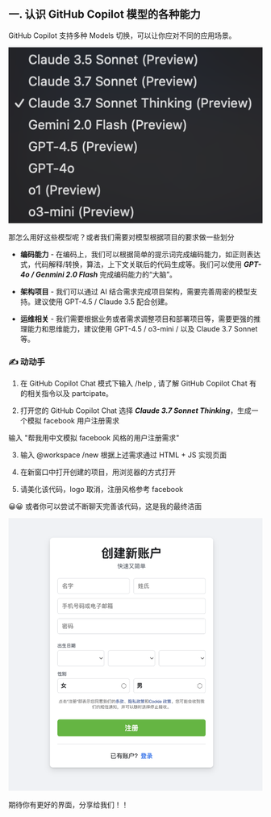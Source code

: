 ## **一. 认识 GitHub Copilot 模型的各种能力**

GitHub Copilot 支持多种 Models 切换，可以让你应对不同的应用场景。

![models](../../imgs/01/ghcmodels.png)

那怎么用好这些模型呢？或者我们需要对模型根据项目的要求做一些划分


- **编码能力** - 在编码上，我们可以根据简单的提示词完成编码能力，如正则表达式，代码解释/转换，算法，上下文关联后的代码生成等。我们可以使用 ***GPT-4o / Genmini 2.0 Flash*** 完成编码能力的“大脑”。

- **架构项目** - 我们可以通过 AI 结合需求完成项目架构，需要完善周密的模型支持。建议使用 GPT-4.5 / Claude 3.5 配合创建。

- **运维相关** - 我们需要根据业务或者需求调整项目和部署项目等，需要更强的推理能力和思维能力，建议使用 GPT-4.5 / o3-mini / 以及 Claude 3.7  Sonnet 等。

### **✍️ 动动手**

1. 在 GitHub Copilot Chat 模式下输入 /help , 请了解 GitHub Copilot Chat 有的相关指令以及 partcipate。

2. 打开您的 GitHub Copilot Chat 选择 ***Claude 3.7 Sonnet Thinking***，生成一个模拟 facebook 用户注册需求

输入 "帮我用中文模拟 facebook 风格的用户注册需求"

3. 输入 @workspace /new 根据上述需求通过 HTML + JS 实现页面

4. 在新窗口中打开创建的项目，用浏览器的方式打开

5. 请美化该代码，logo 取消，注册风格参考 facebook

😀😀 或者你可以尝试不断聊天完善该代码，这是我的最终洁面

![signup](../../imgs/01/signup.png)

期待你有更好的界面，分享给我们！！


